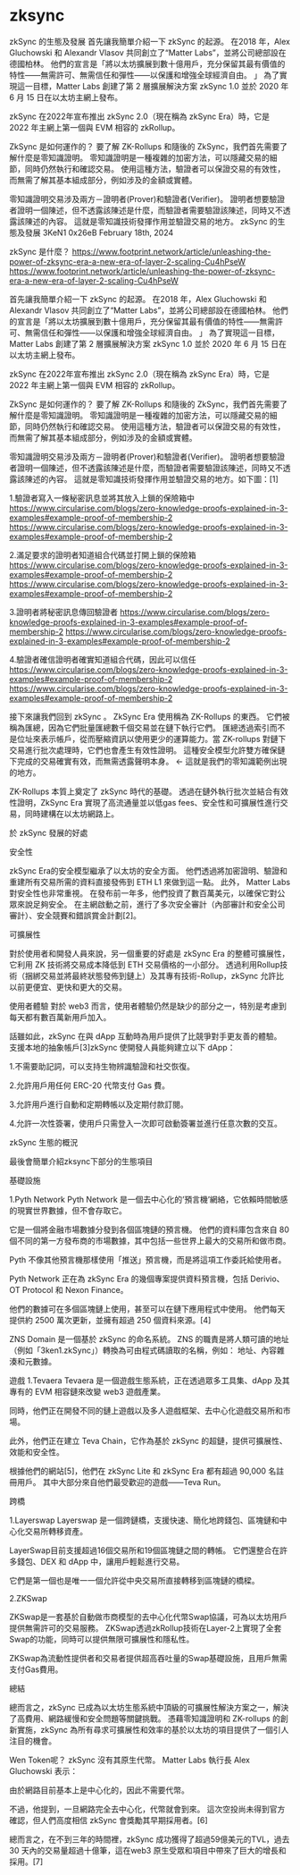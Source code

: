 # zksync
zkSync 的生態及發展
首先讓我簡單介紹一下 zkSync 的起源。 在2018 年，Alex Gluchowski 和 Alexandr Vlasov 共同創立了“Matter Labs”，並將公司總部設在德國柏林。 他們的宣言是「將以太坊擴展到數十億用戶，充分保留其最有價值的特性——無需許可、無需信任和彈性——以保護和增強全球經濟自由。 」 為了實現這一目標，Matter Labs 創建了第 2 層擴展解決方案 zkSync 1.0 並於 2020 年 6 月 15 日在以太坊主網上發布。

zkSync 在2022年宣布推出 zkSync 2.0（現在稱為 zkSync Era）時，它是 2022 年主網上第一個與 EVM 相容的 zkRollup。

ZkSync 是如何運作的？ 要了解 ZK-Rollups 和隨後的 ZkSync，我們首先需要了解什麼是零知識證明。 零知識證明是一種複雜的加密方法，可以隱藏交易的細節，同時仍然執行和確認交易。 使用這種方法，驗證者可以保證交易的有效性，而無需了解其基本組成部分，例如涉及的金額或實體。

零知識證明交易涉及兩方－證明者(Prover)和驗證者(Verifier)。 證明者想要驗證者證明一個陳述，但不透露該陳述是什麼，而驗證者需要驗證該陳述，同時又不透露該陳述的內容。 這就是零知識技術發揮作用並驗證交易的地方。
zkSync 的生態及發展
3KeN1
0x26eB
February 18th, 2024

zkSync 是什麼？
https://www.footprint.network/article/unleashing-the-power-of-zksync-era-a-new-era-of-layer-2-scaling-Cu4hPseW
https://www.footprint.network/article/unleashing-the-power-of-zksync-era-a-new-era-of-layer-2-scaling-Cu4hPseW

首先讓我簡單介紹一下 zkSync 的起源。 在2018 年，Alex Gluchowski 和 Alexandr Vlasov 共同創立了“Matter Labs”，並將公司總部設在德國柏林。 他們的宣言是「將以太坊擴展到數十億用戶，充分保留其最有價值的特性——無需許可、無需信任和彈性——以保護和增強全球經濟自由。 」 為了實現這一目標，Matter Labs 創建了第 2 層擴展解決方案 zkSync 1.0 並於 2020 年 6 月 15 日在以太坊主網上發布。

zkSync 在2022年宣布推出 zkSync 2.0（現在稱為 zkSync Era）時，它是 2022 年主網上第一個與 EVM 相容的 zkRollup。

ZkSync 是如何運作的？ 要了解 ZK-Rollups 和隨後的 ZkSync，我們首先需要了解什麼是零知識證明。 零知識證明是一種複雜的加密方法，可以隱藏交易的細節，同時仍然執行和確認交易。 使用這種方法，驗證者可以保證交易的有效性，而無需了解其基本組成部分，例如涉及的金額或實體。

零知識證明交易涉及兩方－證明者(Prover)和驗證者(Verifier)。 證明者想要驗證者證明一個陳述，但不透露該陳述是什麼，而驗證者需要驗證該陳述，同時又不透露該陳述的內容。 這就是零知識技術發揮作用並驗證交易的地方。如下圖：[1]

1.驗證者寫入一條秘密訊息並將其放入上鎖的保險箱中
https://www.circularise.com/blogs/zero-knowledge-proofs-explained-in-3-examples#example-proof-of-membership-2
https://www.circularise.com/blogs/zero-knowledge-proofs-explained-in-3-examples#example-proof-of-membership-2

2.滿足要求的證明者知道組合代碼並打開上鎖的保險箱
https://www.circularise.com/blogs/zero-knowledge-proofs-explained-in-3-examples#example-proof-of-membership-2
https://www.circularise.com/blogs/zero-knowledge-proofs-explained-in-3-examples#example-proof-of-membership-2

3.證明者將秘密訊息傳回驗證者
https://www.circularise.com/blogs/zero-knowledge-proofs-explained-in-3-examples#example-proof-of-membership-2
https://www.circularise.com/blogs/zero-knowledge-proofs-explained-in-3-examples#example-proof-of-membership-2

4.驗證者確信證明者確實知道組合代碼，因此可以信任
https://www.circularise.com/blogs/zero-knowledge-proofs-explained-in-3-examples#example-proof-of-membership-2
https://www.circularise.com/blogs/zero-knowledge-proofs-explained-in-3-examples#example-proof-of-membership-2

接下來讓我們回到 zkSync 。 ZkSync Era 使用稱為 ZK-Rollups 的東西。 它們被稱為匯總，因為它們批量匯總數千個交易並在鏈下執行它們。 匯總透過索引而不是位址來表示帳戶，從而壓縮資訊以使用更少的運算能力。當 ZK-rollups 對鏈下交易進行批次處理時，它們也會產生有效性證明。 這種安全模型允許雙方確保鏈下完成的交易確實有效，而無需透露聲明本身。 ← 這就是我們的零知識範例出現的地方。

ZK-Rollups 本質上奠定了 zkSync 時代的基礎。 透過在鏈外執行批次並結合有效性證明，ZkSync Era 實現了高流通量並以低gas fees、安全性和可擴展性進行交易，同時建構在以太坊網路上。

於 zkSync 發展的好處

安全性

zkSync Era的安全模型繼承了以太坊的安全方面。 他們透過將加密證明、驗證和重建所有交易所需的資料直接發佈到 ETH L1 來做到這一點。 此外， Matter Labs 對安全性也非常重視。 在發布前一年多，他們投資了數百萬美元，以確保它對公眾來說足夠安全。 在主網啟動之前，進行了多次安全審計（內部審計和安全公司審計）、安全競賽和錯誤賞金計劃[2]。

可擴展性

對於使用者和開發人員來說，另一個重要的好處是 zkSync Era 的整體可擴展性，它利用 ZK 技術將交易成本降低到 ETH 交易價格的一小部分。 透過利用Rollup技術（捆綁交易並將最終狀態發佈到鏈上）及其專有技術-Rollup，zkSync 允許比以前更便宜、更快和更大的交易。

使用者體驗
對於 web3 而言，使用者體驗仍然是缺少的部分之一，特別是考慮到每天都有數百萬新用戶加入。

話雖如此，zkSync 在與 dApp 互動時為用戶提供了比競爭對手更友善的體驗。 支援本地的抽象帳戶[3]zkSync 使開發人員能夠建立以下 dApp：

1.不需要助記詞，可以支持生物辨識驗證和社交恢復。

2.允許用戶用任何 ERC-20 代幣支付 Gas 費。

3.允許用戶進行自動和定期轉帳以及定期付款訂閱。

4.允許一次性簽署，使用戶只需登入一次即可啟動簽署並進行任意次數的交互。

zkSync 生態的概況

最後會簡單介紹zksync下部分的生態項目

基礎設施

1.Pyth Network
Pyth Network 是一個去中心化的’預言機’網絡，它依賴時間敏感的現實世界數據，但不會存取它。

它是一個將金融市場數據分發到各個區塊鏈的預言機。 他們的資料庫包含來自 80 個不同的第一方發布商的市場數據，其中包括一些世界上最大的交易所和做市商。

Pyth 不像其他預言機那樣使用「推送」預言機，而是將這項工作委託給使用者。

Pyth Network 正在為 zkSync Era 的幾個專案提供資料預言機，包括 Derivio、OT Protocol 和 Nexon Finance。

他們的數據可在多個區塊鏈上使用，甚至可以在鏈下應用程式中使用。 他們每天提供約 2500 萬次更新，並擁有超過 250 個資料來源。[4]

ZNS Domain 是一個基於 zkSync 的命名系統。 ZNS 的職責是將人類可讀的地址（例如「3ken1.zkSync」）轉換為可由程式碼讀取的名稱，例如： 地址、內容雜湊和元數據。

遊戲
1.Tevaera
Tevaera 是一個遊戲生態系統，正在透過眾多工具集、dApp 及其專有的 EVM 相容鏈來改變 web3 遊戲產業。

同時，他們正在開發不同的鏈上遊戲以及多人遊戲框架、去中心化遊戲交易所和市場。

此外，他們正在建立 Teva Chain，它作為基於 zkSync 的超鏈，提供可擴展性、效能和安全性。

根據他們的網站[5]，他們在 zkSync Lite 和 zkSync Era 都有超過 90,000 名註冊用戶。 其中大部分來自他們最受歡迎的遊戲——Teva Run。

跨橋

1.Layerswap
Layerswap 是一個跨鏈橋，支援快速、簡化地跨錢包、區塊鏈和中心化交易所轉移資產。

LayerSwap目前支援超過16個交易所和19個區塊鏈之間的轉帳。 它們還整合在許多錢包、DEX 和 dApp 中，讓用戶輕鬆進行交易。

它們是第一個也是唯一一個允許從中央交易所直接轉移到區塊鏈的橋樑。

2.ZKSwap

ZKSwap是一套基於自動做市商模型的去中心化代幣Swap協議，可為以太坊用戶提供無需許可的交易服務。 ZKSwap透過zkRollup技術在Layer-2上實現了全套Swap的功能，同時可以提供無限可擴展性和隱私性。

ZKSwap為流動性提供者和交易者提供超高吞吐量的Swap基礎設施，且用戶無需支付Gas費用。

總結

總而言之，zkSync 已成為以太坊生態系統中頂級的可擴展性解決方案之一，解決了高費用、網路緩慢和安全問題等關鍵挑戰。 憑藉零知識證明和 ZK-rollups 的創新實施，zkSync 為所有尋求可擴展性和效率的基於以太坊的項目提供了一個引人注目的機會。

Wen Token呢？ zkSync 沒有其原生代幣。 Matter Labs 執行長 Alex Gluchowski 表示：

由於網路目前基本上是中心化的，因此不需要代幣。

不過，他提到，一旦網路完全去中心化，代幣就會到來。 這次空投尚未得到官方確認，但人們高度相信 zkSync 會獎勵其早期採用者。[6]

總而言之，在不到三年的時間裡，zkSync 成功獲得了超過59億美元的TVL，過去30 天內的交易量超過十億筆，這在web3 原生受眾和項目中帶來了巨大的增長和採用。[7]
